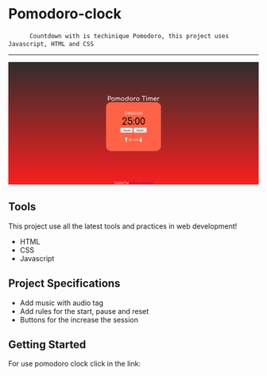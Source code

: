  #                                    Pomodoro-clock

          Countdown with is techinique Pomodoro, this project uses Javascript, HTML and CSS
----------------------------------
<img src="https://raw.githubusercontent.com/Canturilsnaik/Pomodoro-clock/master/pomodoro-clock.png" alt="Pomodoro clock"/>


## Tools
  This project use all the latest tools and practices in web development!

  - HTML
  - CSS
  - Javascript

## Project Specifications
  - Add music with audio tag
  - Add rules for the start, pause and reset
  - Buttons for the increase the session

## Getting Started 
  For use pomodoro clock click in the link:

